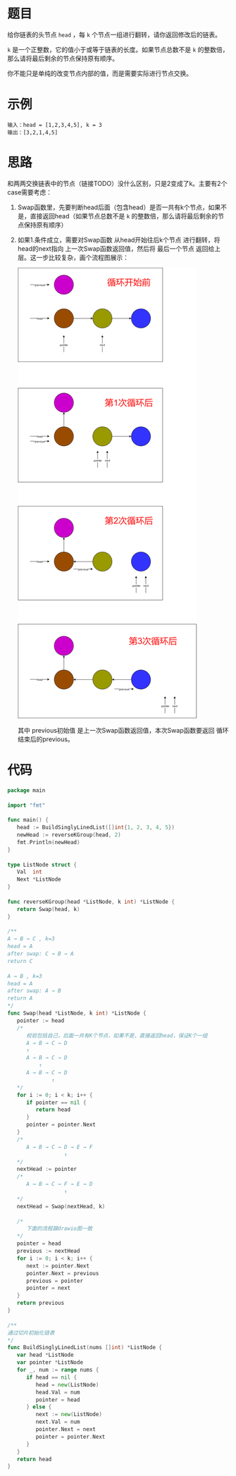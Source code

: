 # 题目

给你链表的头节点 `head` ，每 `k` 个节点一组进行翻转，请你返回修改后的链表。

`k` 是一个正整数，它的值小于或等于链表的长度。如果节点总数不是 `k` 的整数倍，那么请将最后剩余的节点保持原有顺序。

你不能只是单纯的改变节点内部的值，而是需要实际进行节点交换。

# 示例

```
输入：head = [1,2,3,4,5], k = 3
输出：[3,2,1,4,5]
```

# 思路

和两两交换链表中的节点（链接TODO）没什么区别，只是2变成了k。主要有2个case需要考虑：

1. Swap函数里，先要判断head后面（包含head）是否一共有k个节点，如果不是，直接返回head（如果节点总数不是 `k` 的整数倍，那么请将最后剩余的节点保持原有顺序）

2. 如果1.条件成立，需要对Swap函数 从head开始往后k个节点 进行翻转，将head的next指向 上一次Swap函数返回值，然后将 最后一个节点 返回给上层。这一步比较复杂，画个流程图展示：

   ![01](思路.assets/01.png)

   其中 previous初始值 是上一次Swap函数返回值，本次Swap函数要返回 循环结束后的previous。

# 代码

```go
package main

import "fmt"

func main() {
   head := BuildSinglyLinedList([]int{1, 2, 3, 4, 5})
   newHead := reverseKGroup(head, 2)
   fmt.Println(newHead)
}

type ListNode struct {
   Val  int
   Next *ListNode
}

func reverseKGroup(head *ListNode, k int) *ListNode {
   return Swap(head, k)
}

/**
A → B → C , k=3
head = A
after swap: C → B → A
return C

A → B , k=3
head = A
after swap: A → B
return A
*/
func Swap(head *ListNode, k int) *ListNode {
   pointer := head
   /*
      校验包括自己，后面一共有K个节点，如果不是，直接返回head，保证K个一组
      A → B → C → D
      ↑
      A → B → C → D
          ↑
      A → B → C → D
              ↑
   */
   for i := 0; i < k; i++ {
      if pointer == nil {
         return head
      }
      pointer = pointer.Next
   }
   /*
      A → B → C → D → E → F
               	  ↑
   */
   nextHead := pointer
   /*
      A → B → C → F → E → D
               	  ↑
   */
   nextHead = Swap(nextHead, k)

   /*
      下面的流程跟drawio图一致
   */
   pointer = head
   previous := nextHead
   for i := 0; i < k; i++ {
      next := pointer.Next
      pointer.Next = previous
      previous = pointer
      pointer = next
   }
   return previous
}

/**
通过切片初始化链表
*/
func BuildSinglyLinedList(nums []int) *ListNode {
   var head *ListNode
   var pointer *ListNode
   for _, num := range nums {
      if head == nil {
         head = new(ListNode)
         head.Val = num
         pointer = head
      } else {
         next := new(ListNode)
         next.Val = num
         pointer.Next = next
         pointer = pointer.Next
      }
   }
   return head
}
```